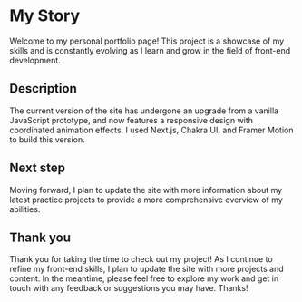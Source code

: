 # My Story

Welcome to my personal portfolio page! This project is a showcase of my skills and is constantly evolving as I learn and grow in the field of front-end development.

## Description

The current version of the site has undergone an upgrade from a vanilla JavaScript prototype, and now features a responsive design with coordinated animation effects. I used Next.js, Chakra UI, and Framer Motion to build this version.

## Next step

Moving forward, I plan to update the site with more information about my latest practice projects to provide a more comprehensive overview of my abilities.

## Thank you

Thank you for taking the time to check out my project! As I continue to refine my front-end skills, I plan to update the site with more projects and content. In the meantime, please feel free to explore my work and get in touch with any feedback or suggestions you may have. Thanks!
